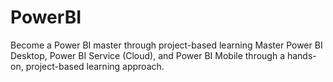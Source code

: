 # PowerBI
 Become a Power BI master through project-based learning  Master Power BI Desktop, Power BI Service (Cloud), and Power BI Mobile through a hands-on, project-based learning approach. 
